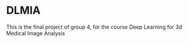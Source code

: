 # DLMIA
This is the final project of group 4, for the course Deep Learning for 3d Medical Image Analysis
